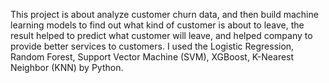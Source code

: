 This project is about analyze customer churn data, and then build machine learning models to find out what kind of customer is about to leave, the result helped to predict what customer will leave, and helped company to provide better services to customers. I used the Logistic Regression, Random Forest, Support Vector Machine (SVM), XGBoost, K-Nearest Neighbor (KNN) by Python.

